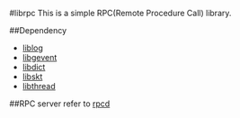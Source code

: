 #librpc
This is a simple RPC(Remote Procedure Call) library.

##Dependency
* [liblog](../liblog/)
* [libgevent](../libgevent/)
* [libdict](../libdict/)
* [libskt](../libskt/)
* [libthread](../libthread/)

##RPC server
refer to [rpcd](https://github.com/gozfree/rpcd)
